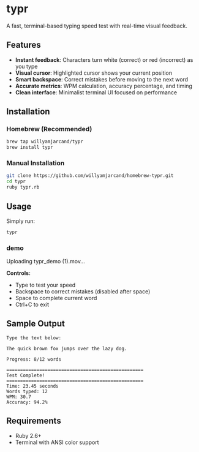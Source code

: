 # typr

A fast, terminal-based typing speed test with real-time visual feedback.

## Features

- **Instant feedback**: Characters turn white (correct) or red (incorrect) as you type
- **Visual cursor**: Highlighted cursor shows your current position
- **Smart backspace**: Correct mistakes before moving to the next word
- **Accurate metrics**: WPM calculation, accuracy percentage, and timing
- **Clean interface**: Minimalist terminal UI focused on performance

## Installation

### Homebrew (Recommended)

```bash
brew tap willyamjarcand/typr
brew install typr
```

### Manual Installation

```bash
git clone https://github.com/willyamjarcand/homebrew-typr.git
cd typr
ruby typr.rb
```

## Usage

Simply run:
```bash
typr
```

### demo

Uploading typr_demo (1).mov…

**Controls:**
- Type to test your speed
- Backspace to correct mistakes (disabled after space)
- Space to complete current word
- Ctrl+C to exit

## Sample Output

```
Type the text below:

The quick brown fox jumps over the lazy dog.

Progress: 8/12 words

==================================================
Test Complete!
==================================================
Time: 23.45 seconds
Words typed: 12
WPM: 30.7
Accuracy: 94.2%
```

## Requirements

- Ruby 2.6+
- Terminal with ANSI color support
